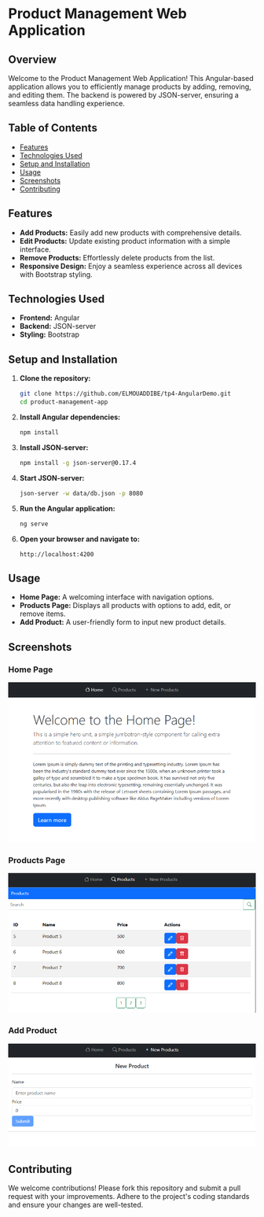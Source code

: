 # Product Management Web Application

## Overview

Welcome to the Product Management Web Application! This Angular-based application allows you to efficiently manage products by adding, removing, and editing them. The backend is powered by JSON-server, ensuring a seamless data handling experience.

## Table of Contents

- [Features](#features)
- [Technologies Used](#technologies-used)
- [Setup and Installation](#setup-and-installation)
- [Usage](#usage)
- [Screenshots](#screenshots)
- [Contributing](#contributing)

## Features

- **Add Products:** Easily add new products with comprehensive details.
- **Edit Products:** Update existing product information with a simple interface.
- **Remove Products:** Effortlessly delete products from the list.
- **Responsive Design:** Enjoy a seamless experience across all devices with Bootstrap styling.

## Technologies Used

- **Frontend:** Angular
- **Backend:** JSON-server
- **Styling:** Bootstrap

## Setup and Installation

1. **Clone the repository:**
   ```sh
   git clone https://github.com/ELMOUADDIBE/tp4-AngularDemo.git
   cd product-management-app
   ```

2. **Install Angular dependencies:**
   ```sh
   npm install
   ```

3. **Install JSON-server:**
   ```sh
   npm install -g json-server@0.17.4
   ```

4. **Start JSON-server:**
   ```sh
   json-server -w data/db.json -p 8080
   ```

5. **Run the Angular application:**
   ```sh
   ng serve
   ```

6. **Open your browser and navigate to:**
   ```
   http://localhost:4200
   ```

## Usage

- **Home Page:** A welcoming interface with navigation options.
- **Products Page:** Displays all products with options to add, edit, or remove items.
- **Add Product:** A user-friendly form to input new product details.

## Screenshots

### Home Page
![home.png](../imgs/home.png)
### Products Page
![prod.png](../imgs/prod.png)
### Add Product
![addpro.png](../imgs/addpro.png)
## Contributing

We welcome contributions! Please fork this repository and submit a pull request with your improvements. Adhere to the project's coding standards and ensure your changes are well-tested.
